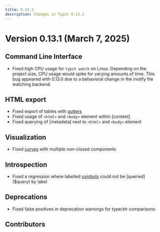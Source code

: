 ```yaml
---
title: 0.13.1
description: Changes in Typst 0.13.1
---
```


# Version 0.13.1 (March 7, 2025)

## Command Line Interface
- Fixed high CPU usage for `typst watch` on Linux. Depending on the project
  size, CPU usage would spike for varying amounts of time. This bug appeared
  with 0.13.0 due to a behavioral change in the inotify file watching backend.

## HTML export
- Fixed export of tables with [gutters]($table.gutter)
- Fixed usage of `<html>` and `<body>` element within [context]
- Fixed querying of [metadata] next to `<html>` and `<body>` element

## Visualization
- Fixed [curves]($curve) with multiple non-closed components

## Introspection
- Fixed a regression where labelled [symbols]($symbol) could not be
  [queried]($query) by label

## Deprecations
- Fixed false positives in deprecation warnings for type/str comparisons

## Contributors
<contributors from="v0.13.0" to="v0.13.1" />
